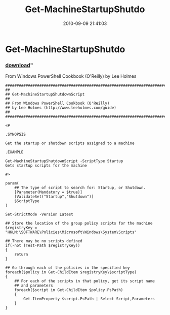 ﻿---
pid:            2157
parent:         0
children:       
poster:         Lee Holmes
title:          Get-MachineStartupShutdo
date:           2010-09-09 21:41:03
format:         posh
---

# Get-MachineStartupShutdo

### [download](2157.ps1)"

From Windows PowerShell Cookbook (O'Reilly) by Lee Holmes

```posh
##############################################################################
##
## Get-MachineStartupShutdownScript
##
## From Windows PowerShell Cookbook (O'Reilly)
## by Lee Holmes (http://www.leeholmes.com/guide)
##
##############################################################################

<#

.SYNOPSIS

Get the startup or shutdown scripts assigned to a machine

.EXAMPLE

Get-MachineStartupShutdownScript -ScriptType Startup
Gets startup scripts for the machine

#>

param(
    ## The type of script to search for: Startup, or Shutdown.
    [Parameter(Mandatory = $true)]
    [ValidateSet("Startup","Shutdown")]
    $ScriptType
)

Set-StrictMode -Version Latest

## Store the location of the group policy scripts for the machine
$registryKey = "HKLM:\SOFTWARE\Policies\Microsoft\Windows\System\Scripts"

## There may be no scripts defined
if(-not (Test-Path $registryKey))
{
    return
}

## Go through each of the policies in the specified key
foreach($policy in Get-ChildItem $registryKey\$scriptType)
{
    ## For each of the scripts in that policy, get its script name
    ## and parameters
    foreach($script in Get-ChildItem $policy.PsPath)
    {
        Get-ItemProperty $script.PsPath | Select Script,Parameters
    }
}
```
